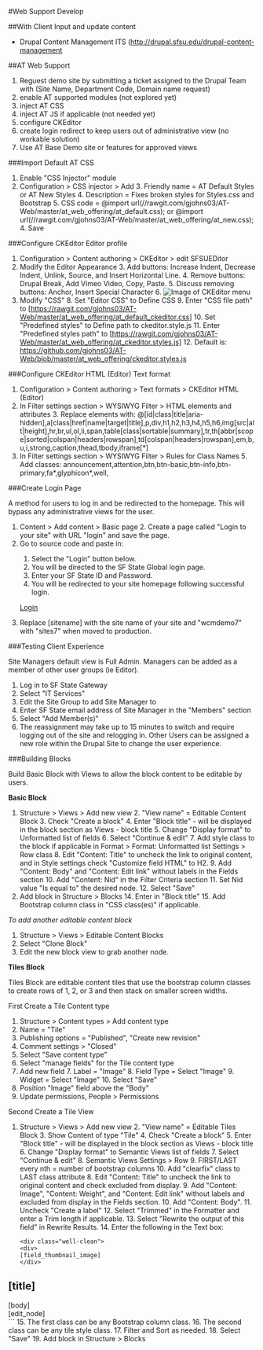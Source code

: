 #Web Support Develop

##With Client
Input and update content
* Drupal Content Management ITS (http://drupal.sfsu.edu/drupal-content-management

##AT Web Support

1. Reguest demo site by submitting a ticket assigned to the Drupal Team with (Site Name, Department Code, Domain name request)
2. enable AT supported modules (not explored yet)
3. inject AT CSS
4. inject AT JS if applicable (not needed yet)
5. configure CKEditor
6. create login redirect to keep users out of administrative view (no workable solution)
7. Use AT Base Demo site or features for approved views

###Import Default AT CSS
1. Enable "CSS Injector" module
2. Configuration > CSS injector > Add
    3. Friendly name = AT Default Styles or AT New Styles
    4. Description = Fixes broken styles for Styles.css and Bootstrap
    5. CSS code = @import url(//rawgit.com/gjohns03/AT-Web/master/at_web_offering/at_default.css); or @import url(//rawgit.com/gjohns03/AT-Web/master/at_web_offering/at_new.css);
    4. Save

###Configure CKEditor Editor profile

1. Configuration > Content authoring > CKEditor > edit SFSUEDitor
2. Modify the Editor Appearance
    3. Add buttons: Increase Indent, Decrease Indent, Unlink, Source, and Insert Horizontal Line.
    4. Remove buttons: Drupal Break, Add Vimeo Video, Copy, Paste.
    5. Discuss removing buttons: Anchor, Insert Special Character
    6. ![Image of CKEditor menu](https://wcmdemo7.sfsu.edu/academic/sites/wcmdemo7.sfsu.edu.academic/files/CKEditor%20Menu.jpg)
7. Modify "CSS" 
    8. Set "Editor CSS" to Define CSS
    9. Enter "CSS file path" to [https://rawgit.com/gjohns03/AT-Web/master/at_web_offering/at_default_ckeditor.css]
    10. Set "Predefined styles" to Define path to ckeditor.style.js
    11. Enter "Predefined styles path" to [https://rawgit.com/gjohns03/AT-Web/master/at_web_offering/at_ckeditor.styles.js]
        12. Default is: https://github.com/gjohns03/AT-Web/blob/master/at_web_offering/ckeditor.styles.js

###Configure CKEditor HTML (Editor) Text format

1. Configuration > Content authoring > Text formats > CKEditor HTML (Editor)
2. In Filter settings section > WYSIWYG Filter > HTML elements and attributes
    3. Replace elements with: @[id|class|title|aria-hidden],a[class|href|name|target|title],p,div,h1,h2,h3,h4,h5,h6,img[src|alt|height],hr,br,ul,ol,li,span,table[class|sortable|summary],tr,th[abbr|scope|sorted|colspan|headers|rowspan],td[colspan|headers|rowspan],em,b,u,i,strong,caption,thead,tbody,iframe[*]
4. In Filter settings section > WYSIWYG Filter > Rules for Class Names
    5. Add classes: announcement,attention,btn,btn-basic,btn-info,btn-primary,fa*,glyphicon*,well,
    
###Create Login Page

A method for users to log in and be redirected to the homepage.  This will bypass any administrative views for the user.

1. Content > Add content > Basic page
    2. Create a page called "Login to your site" with URL "login" and save the page.
3. Go to source code and paste in:<div class="attention"><ol><li>Select the &quot;Login&quot; button below.</li><li>You will be directed to the SF State Global login page.</li><li>Enter your SF State ID and Password.</li><li>You will be redirected to your site homepage following successful login.</li></ol><p></div><a class="btn btn-basic" href="https://wcmdemo7.sfsu.edu/[sitename]/saml_login?ReturnTo=https://wcmdemo7.sfsu.edu/[sitename]">Login</a></p>
4. Replace [sitename] with the site name of your site and "wcmdemo7" with "sites7" when moved to production.


###Testing Client Experience

Site Managers default view is Full Admin.  Managers can be added as a member of other user groups (ie Editor).

1. Log in to SF State Gateway
2. Select "IT Services"
3. Edit the Site Group to add Site Manager to 
4. Enter SF State email address of Site Manager in the "Members" section
5. Select "Add Member(s)"
6. The reassignment may take up to 15 minutes to switch and require logging out of the site and relogging in.
Other Users can be assigned a new role within the Drupal Site to change the user experience.

###Building Blocks

Build Basic Block with Views to allow the block content to be editable by users.

**Basic Block**

1. Structure > Views > Add new view
    2. "View name" = Editable Content Block
    3. Check "Create a block"
        4. Enter "Block title" - will be displayed in the block section as Views - block title
        5. Change "Display format" to Unformatted list of fields
        6. Select "Continue & edit"
    7. Add style class to the block if applicable in Format > Format: Unformatted list Settings > Row class
    8. Edit "Content: Title" to uncheck the link to original content, and in Style settings check "Customize field HTML" to H2.
    9. Add "Content: Body" and "Content: Edit link" without labels in the Fields section
    10. Add "Content: Nid" in the Filter Criteria section
        11. Set Nid value "Is equal to" the desired node.
    12. Select "Save"
13. Add block in Structure > Blocks
    14. Enter <none> in "Block title"
    15. Add Bootstrap column class in "CSS class(es)" if applicable.

*To add another editable content block*

1. Structure > Views > Editable Content Blocks
2. Select "Clone Block" 
3. Edit the new block view to grab another node.

**Tiles Block**

Tiles Block are editable content tiles that use the bootstrap column classes to create rows of 1, 2, or 3 and then stack on smaller screen widths.

First Create a Tile Content type

1. Structure > Content types > Add content type
2. Name = "Tile"
2. Publishing options = "Published", "Create new revision"
3. Comment settings > "Closed"
4. Select "Save content type"
5. Select "manage fields" for the Tile content type
6. Add new field
    7. Label = "Image"
    8. Field Type = Select "Image"
    9. Widget = Select "Image"
    10. Select "Save"
11. Position "Image" field above the "Body"
12. Update permissions, People > Permissions

Second Create a Tile View

1. Structure > Views > Add new view
    2. "View name" = Editable Tiles Block
    3. Show Content of type "Tile"
    4. Check "Create a block"
        5. Enter "Block title" - will be displayed in the block section as Views - block title
        6. Change "Display format" to Semantic Views list of fields
        7. Select "Continue & edit"
    8. Semantic Views Settings > Row
        9. FIRST/LAST every nth = number of bootstrap columns
        10. Add "clearfix" class to LAST class attribute
    8. Edit "Content: Title" to uncheck the link to original content and check excluded from display.
    9. Add "Content: Image", "Content: Weight", and "Content: Edit link" without labels and excluded from display in the Fields section.
    10. Add "Content: Body".
        11. Uncheck "Create a label"
        12. Select "Trimmed" in the Formatter and enter a Trim length if applicable.
        13. Select "Rewrite the output of this field" in Rewrite Results.
            14. Enter the following in the Text box:
    ```<div class="col-md-6">
    <div class="well-clean">
    <div>
    [field_thumbnail_image]
    </div>
<h2>[title]</h2>
<div>[body]</div>
<div>[edit_node]</div>
</div>
</div>```
            15. The first class can be any Bootstrap column class.
            16. The second class can be any tile style class.
    17. Filter and Sort as needed.
    18. Select "Save"
19. Add block in Structure > Blocks
  
